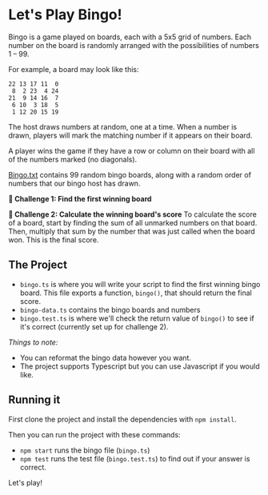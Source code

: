# Let's Play Bingo!

Bingo is a game played on boards, each with a 5x5 grid of numbers. Each number on the board is randomly arranged with the possibilities of numbers 1 – 99.

For example, a board may look like this:

```
22 13 17 11  0
 8  2 23  4 24
21  9 14 16  7
 6 10  3 18  5
 1 12 20 15 19
```

The host draws numbers at random, one at a time. When a number is drawn, players will mark the matching number if it appears on their board.

A player wins the game if they have a row or column on their board with all of the numbers marked (no diagonals).

[Bingo.txt](/bingo.txt) contains 99 random bingo boards, along with a random order of numbers that our bingo host has drawn.

**🏁 Challenge 1: Find the first winning board**

**🏁 Challenge 2: Calculate the winning board's score**
To calculate the score of a board, start by finding the sum of all unmarked numbers on that board. Then, multiply that sum by the number that was just called when the board won. This is the final score.

## The Project

- `bingo.ts` is where you will write your script to find the first winning bingo board. This file exports a function, `bingo()`, that should return the final score.
- `bingo-data.ts` contains the bingo boards and numbers
- `bingo.test.ts` is where we'll check the return value of `bingo()` to see if it's correct (currently set up for challenge 2).

_Things to note:_

- You can reformat the bingo data however you want.
- The project supports Typescript but you can use Javascript if you would like.

## Running it

First clone the project and install the dependencies with `npm install`.

Then you can run the project with these commands:

- `npm start` runs the bingo file (`bingo.ts`)
- `npm test` runs the test file (`bingo.test.ts`) to find out if your answer is correct.

Let's play!

